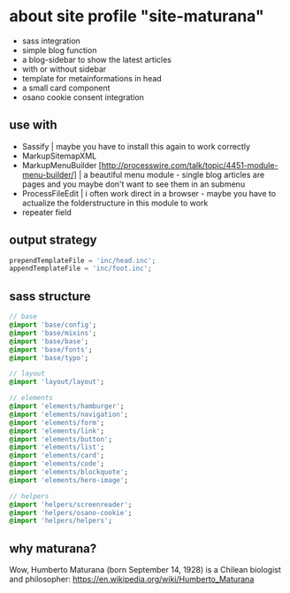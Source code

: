 # about site profile "site-maturana"

* sass integration
* simple blog function
* a blog-sidebar to show the latest articles
* with or without sidebar
* template for metainformations in head
* a small card component
* osano cookie consent integration


## use with

* Sassify | maybe you have to install this again to work correctly
* MarkupSitemapXML
* MarkupMenuBuilder [http://processwire.com/talk/topic/4451-module-menu-builder/] | a beautiful menu module - single blog articles are pages and you maybe don't want to see them in an submenu
* ProcessFileEdit | i often work direct in a browser - maybe you have to actualize the folderstructure in this module to work
* repeater field

## output strategy

```php
prependTemplateFile = 'inc/head.inc';
appendTemplateFile = 'inc/foot.inc';
```

## sass structure

```sass
// base
@import 'base/config';
@import 'base/mixins';
@import 'base/base';
@import 'base/fonts';
@import 'base/typo';

// layout
@import 'layout/layout';

// elements
@import 'elements/hamburger';
@import 'elements/navigation';
@import 'elements/form';
@import 'elements/link';
@import 'elements/button';
@import 'elements/list';
@import 'elements/card';
@import 'elements/code';
@import 'elements/blockquote';
@import 'elements/hero-image';

// helpers
@import 'helpers/screenreader';
@import 'helpers/osano-cookie';
@import 'helpers/helpers';
```

## why maturana?

Wow, Humberto Maturana (born September 14, 1928) is a Chilean biologist and philosopher: https://en.wikipedia.org/wiki/Humberto_Maturana
